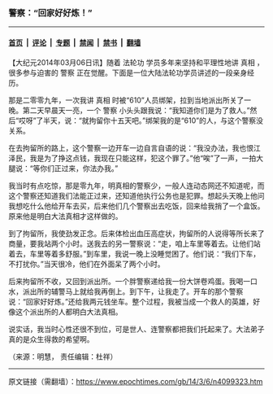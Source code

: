 ### 警察：“回家好好炼！”

---

#### [首页](../../../..?n4099323) &nbsp;|&nbsp; [评论](../../../../../epoch-comment?n4099323) &nbsp;|&nbsp; [专题](../../../../../epoch-special?n4099323) &nbsp;|&nbsp; [禁闻](../../../../../epoch-news?n4099323) &nbsp;|&nbsp; [禁书](../../../../../books?n4099323) &nbsp;|&nbsp; [翻墙](https://github.com/gfw-breaker/nogfw/blob/master/README.md?n4099323)


<div class="post_content" id="artbody" itemprop="articleBody">
 <!-- article content begin -->
 <p>
  【大纪元2014年03月06日讯】随着
  <ok href="https://www.epochtimes.com/gb/tag/%E6%B3%95%E8%BD%AE%E5%8A%9F.html">
   法轮功
  </ok>
  学员多年来坚持和平理性地讲
  <ok href="https://www.epochtimes.com/gb/tag/%E7%9C%9F%E7%9B%B8.html">
   真相
  </ok>
  ，很多参与迫害的
  <ok href="https://www.epochtimes.com/gb/tag/%E8%AD%A6%E5%AF%9F.html">
   警察
  </ok>
  正在觉醒。下面是一位大陆法轮功学员讲述的一段亲身经历。
 </p>
 <p>
  那是二零零九年，一次我讲
  <ok href="https://www.epochtimes.com/gb/tag/%E7%9C%9F%E7%9B%B8.html">
   真相
  </ok>
  时被“610”人员绑架，拉到当地派出所关了一晚。第二天早晨天一亮，一个
  <ok href="https://www.epochtimes.com/gb/tag/%E8%AD%A6%E5%AF%9F.html">
   警察
  </ok>
  小头头跟我说：“我知道你们是为了救人。”然后“哎呀”了半天，说：“就拘留你十五天吧。”绑架我的是“610”的人，与这个警察没关系。
 </p>
 <p>
  在去拘留所的路上，这个警察一边开车一边自言自语的说：“我没办法，我也恨江泽民，我是为了挣这点钱，我现在只能这样，犯这个罪了。”他“唉”了一声，一拍大腿说：“等你们正过来，你法办我。”
 </p>
 <p>
  我当时有点吃惊，那是零九年，明真相的警察少，一般人连动态网还不知道呢，而这个警察还知道我们法能正过来，还知道他执行公务也是犯罪。想起头天晚上他问我想吃什么他给开车去买，后来他们几个警察出去吃饭，回来给我捎了一个盒饭。原来他是明白大法真相才这样做的。
 </p>
 <p>
  到了拘留所，我使劲发正念。后来体检出血压高症状，拘留所的人说得等所长来了商量，要我站两个小时。送我去的另一警察说：“走，咱上车里等着去。让他们站着去，车里等着多舒服。”到车里，我说一晚上没睡觉困了。他们说：“我们下车，不打扰你。”当天很冷，他们在外面呆了两个小时。
 </p>
 <p>
  后来拘留所不收，又回到派出所。一个胖警察递给我一份大饼卷鸡蛋。我喝一口水，派出所的辅警马上就给我再倒上。到下午，让我走了。开车的那个警察说：“回家好好炼。”还给我两元钱坐车。整个过程，我被当成一个救人的英雄，好像这个派出所的人都明白大法真相。
 </p>
 <p>
  说实话，我当时心性还很不到位，可是世人、连警察都把我们托起来了。大法弟子真的是众生得救的希望啊。
 </p>
 <p>
  （来源：明慧， 责任编辑：杜祥）
 </p>
 <!-- article content end -->
 <div id="below_article_ad">
 </div>
</div>


---

原文链接（需翻墙）：https://www.epochtimes.com/gb/14/3/6/n4099323.htm